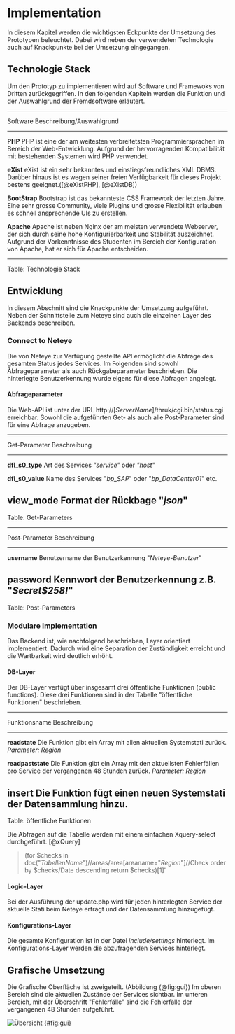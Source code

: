 

# Implementation
In diesem Kapitel werden die wichtigsten Eckpunkte der Umsetzung des Prototypen beleuchtet. Dabei wird neben der verwendeten Technologie auch auf Knackpunkte bei der Umsetzung eingegangen.

## Technologie Stack
Um den Prototyp zu implementieren wird auf Software und Framewoks von Dritten zurückgegriffen. In den folgenden Kapiteln werden die Funktion und der Auswahlgrund der Fremdsoftware erläutert.


-------------------------------------------------------------
Software            Beschreibung/Auswahlgrund
------------------- ------------------------------------------------
__PHP__             PHP ist eine der am weitesten verbreitetsten
                     Programmiersprachen im Bereich der Web-Entwicklung. Aufgrund der hervorragenden Kompatibilität mit bestehenden Systemen wird PHP verwendet.

__eXist__           eXist ist ein sehr bekanntes und einstiegsfreundliches 
                     XML DBMS. Darüber hinaus ist es wegen seiner freien Verfügbarkeit für dieses Projekt bestens geeignet.([@eXistPHP], [@eXistDB]) 

__BootStrap__       Bootstrap ist das bekannteste CSS Framework der letzten
                     Jahre. Eine sehr grosse Community, viele Plugins und grosse Flexibilität erlauben es schnell ansprechende UIs zu erstellen.

__Apache__          Apache ist neben Nginx der am meisten verwendete 
                    Webserver, der sich durch seine hohe Konfigurierbarkeit und Stabilität auszeichnet. Aufgrund der Vorkenntnisse des Studenten im Bereich der Konfiguration von Apache, hat er sich für Apache entscheiden.

-------------------------------------------------------------
Table: Technologie Stack

## Entwicklung
In diesem Abschnitt sind die Knackpunkte der Umsetzung aufgeführt. Neben der Schnittstelle zum Neteye sind auch die einzelnen Layer des Backends beschreiben.

### Connect to Neteye
Die von Neteye zur Verfügung gestellte API ermöglicht die Abfrage des gesamten Status jedes Services. Im Folgenden sind sowohl Abfrageparameter als auch Rückgabeparameter beschrieben. Die hinterlegte Benutzerkennung wurde eigens für diese Abfragen angelegt.

#### Abfrageparameter
Die Web-API ist unter der URL http://[_ServerName_]/thruk/cgi.bin/status.cgi erreichbar. Sowohl die aufgeführten Get- als auch alle Post-Parameter sind für eine Abfrage anzugeben.

-------------------------------------------------------------
Get-Parameter       Beschreibung
------------------- -----------------------------------------
__dfl_s0_type__     Art des Services
                    _"service"_ oder _"host"_

__dfl_s0_value__    Name des Services
                    "_bp_SAP_" oder "_bp_DataCenter01_" etc.

__view_mode__       Format der Rückbage
                    "_json_"
-------------------------------------------------------------
Table: Get-Parameters

-------------------------------------------------------------
Post-Parameter      Beschreibung
------------------- -----------------------------------------
__username__        Benutzername der Benutzerkennung
                    "_Neteye-Benutzer_"

__password__        Kennwort der Benutzerkennung
                    z.B. "_Secret$258!_"
-------------------------------------------------------------
Table: Post-Parameters



### Modulare Implementation
Das Backend ist, wie nachfolgend beschrieben, Layer orientiert implementiert. Dadurch wird eine Separation der Zuständigkeit erreicht und die Wartbarkeit wird deutlich erhöht.

#### DB-Layer
Der DB-Layer verfügt über insgesamt drei öffentliche Funktionen (public functions). Diese drei  Funktionen sind in der Tabelle "öffentliche Funktionen" beschrieben.

-------------------------------------------------------------
Funktionsname       Beschreibung
------------------- -----------------------------------------
__readstate__       Die Funktion gibt ein Array mit allen aktuellen
                    Systemstati zurück.
                    _Parameter: Region_

__readpaststate__   Die Funktion gibt ein Array mit den aktuellsten 
                    Fehlerfällen pro Service der vergangenen 48 Stunden zurück.
                    _Parameter: Region_

__insert__          Die Funktion fügt einen neuen Systemstati der 
                    Datensammlung hinzu.
-------------------------------------------------------------
Table: öffentliche Funktionen

Die Abfragen auf die Tabelle werden mit einem einfachen Xquery-select durchgeführt. [@xQuery]

>(for $checks in doc("_TabellenName_")//areas/area[areaname="_Region_"]//Check
> order by $checks/Date descending
> return $checks)[1]'


#### Logic-Layer
Bei der Ausführung der update.php wird für jeden hinterlegten Service der aktuelle Stati beim Neteye erfragt und der Datensammlung hinzugefügt.

#### Konfigurations-Layer
Die gesamte Konfiguration ist in der Datei _include/settings_ hinterlegt.
Im Konfigurations-Layer werden die abzufragenden Services hinterlegt.


## Grafische Umsetzung

Die Grafische Oberfläche ist zweigeteilt. (Abbildung {@fig:gui}) Im oberen Bereich sind die aktuellen Zustände der Services sichtbar. Im unteren Bereich, mit der Überschrift "Fehlerfälle" sind die Fehlerfälle der vergangenen 48 Stunden aufgeführt.

![Übersicht](img/gui_screenshot.png) {#fig:gui}
